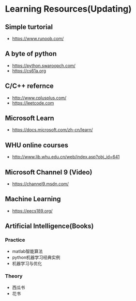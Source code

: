 # Learning Resources(Updating)
## Simple turtorial
   - https://www.runoob.com/

## A byte of python
   - https://python.swaroopch.com/
   - https://cs61a.org

## C/C++ refernce
   - http://www.cplusplus.com/
   - https://leetcode.com

## Microsoft Learn
   - https://docs.microsoft.com/zh-cn/learn/

## WHU online courses
   - http://www.lib.whu.edu.cn/web/index.asp?obj_id=641

## Microsoft Channel 9 (Video)
   - https://channel9.msdn.com/

## Machine Learning
   - https://eecs189.org/

## Artificial Intelligence(Books)
### Practice 
   - matlab智能算法
   - python机器学习经典实例
   - 机器学习与优化
### Theory
   - 西瓜书
   - 花书




